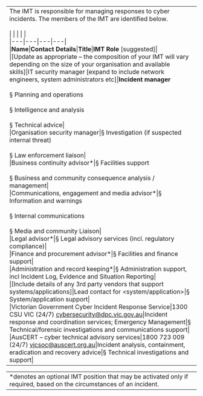 |   |
|---|
|The <organisation> IMT is responsible for managing responses to cyber incidents. The members of the <organisation> IMT are identified below.<br><br>\|   \|   \|   \|   \|<br>\|---\|---\|---\|---\|<br>\|**Name**\|**Contact Details**\|**Title**\|**IMT Role** [suggested]\|<br>\|[Update as appropriate – the composition of your IMT will vary depending on the size of your organisation and available skills]\|IT security manager [expand to include network engineers, system administrators etc]\|**Incident manager**<br><br>§ Planning and operations<br><br>§ Intelligence and analysis<br><br>§ Technical advice\|<br>\|Organisation security manager\|§ Investigation (if suspected internal threat)<br><br>§ Law enforcement liaison\|<br>\|Business continuity advisor*\|§ Facilities support<br><br>§ Business and community consequence analysis / management\|<br>\|Communications, engagement and media advisor*\|§ Information and warnings<br><br>§ Internal communications<br><br>§ Media and community Liaison\|<br>\|Legal advisor*\|§ Legal advisory services (incl. regulatory compliance)\|<br>\|Finance and procurement advisor*\|§ Facilities and finance support\|<br>\|Administration and record keeping*\|§ Administration support, incl Incident Log, Evidence and Situation Reporting\|<br>\|[Include details of any 3rd party vendors that support systems/applications]\|Lead contact for <system/application>\|§ System/application support\|<br>\|Victorian Government Cyber Incident Response Service\|1300 CSU VIC (24/7) [cybersecurity@dpc.vic.gov.au](mailto:cybersecurity@dpc.vic.gov.au)\|Incident response and coordination services; Emergency Management\|§ Technical/forensic investigations and communications support\|<br>\|AusCERT – cyber technical advisory services\|1800 723 009 (24/7) vicsoc@auscert.org.au\|Incident analysis, containment, eradication and recovery advice\|§ Technical investigations and support\||

|   |
|---|
|*denotes an optional IMT position that may be activated only if required, based on the circumstances of an incident.|